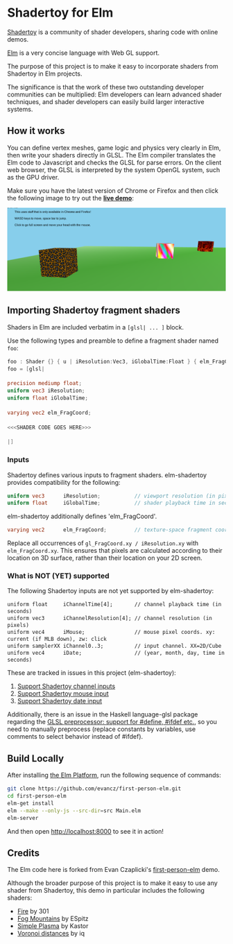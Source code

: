 # Shadertoy for Elm

[Shadertoy](http://shadertoy.com/) is a community of shader developers, sharing code
with online demos.

[Elm](http://elm-lang.org/) is a very concise language with Web GL support.

The purpose of this project is to make it easy to incorporate shaders from Shadertoy
in Elm projects.

The significance is that the work of these two outstanding developer communities can
be multiplied: Elm developers can learn advanced shader techniques, and shader
developers can easily build larger interactive systems.

## How it works

You can define vertex meshes, game logic and physics very clearly in Elm, then
write your shaders directly in GLSL. The Elm compiler translates the Elm code to
Javascript and checks the GLSL for parse errors. On the client web browser, the
GLSL is interpreted by the system OpenGL system, such as the GPU driver.

Make sure you have the latest version of Chrome or Firefox and then click the
following image to try out the **[live demo][demo]**:

[![Live Demo](resources/ScreenShot.png)][demo]

[demo]: http://kfish.github.io/elm-shadertoy/

## Importing Shadertoy fragment shaders

Shaders in Elm are included verbatim in a `[glsl| ... ]` block.

Use the following types and preamble to define a fragment shader named `foo`:

```glsl
foo : Shader {} { u | iResolution:Vec3, iGlobalTime:Float } { elm_FragCoord:Vec2 }
foo = [glsl|

precision mediump float;
uniform vec3 iResolution;
uniform float iGlobalTime;

varying vec2 elm_FragCoord;

<<<SHADER CODE GOES HERE>>>

|]
```

### Inputs

Shadertoy defines various inputs to fragment shaders. elm-shadertoy provides
compatibility for the following:


```glsl
uniform vec3      iResolution;           // viewport resolution (in pixels)
uniform float     iGlobalTime;           // shader playback time in seconds
```

elm-shadertoy additionally defines 'elm_FragCoord'.

```glsl
varying vec2      elm_FragCoord;         // texture-space fragment coordinate
```

Replace all occurrences of `gl_FragCoord.xy / iResolution.xy` with `elm_FragCoord.xy`. This
ensures that pixels are calculated according to their location on 3D surface, rather than
their location on your 2D screen.


### What is NOT (YET) supported

The following Shadertoy inputs are not yet supported by elm-shadertoy:

```
uniform float     iChannelTime[4];       // channel playback time (in seconds)
uniform vec3      iChannelResolution[4]; // channel resolution (in pixels)
uniform vec4      iMouse;                // mouse pixel coords. xy: current (if MLB down), zw: click
uniform samplerXX iChannel0..3;          // input channel. XX=2D/Cube
uniform vec4      iDate;                 // (year, month, day, time in seconds)
```

These are tracked in issues in this project (elm-shadertoy):
  1. [Support Shadertoy channel inputs](https://github.com/kfish/elm-shadertoy/issues/1)
  2. [Support Shadertoy mouse input](https://github.com/kfish/elm-shadertoy/issues/2)
  3. [Support Shadertoy date input](https://github.com/kfish/elm-shadertoy/issues/3)

Additionally, there is an issue in the Haskell language-glsl package regarding the
[GLSL preprocessor: support for #define, #ifdef etc.](https://github.com/noteed/language-glsl/issues/4),
so you need to manually preprocess (replace constants by variables,
use comments to select behavior instead of #ifdef).

## Build Locally

After installing [the Elm Platform](https://github.com/elm-lang/elm-platform),
run the following sequence of commands:

```bash
git clone https://github.com/evancz/first-person-elm.git
cd first-person-elm
elm-get install
elm --make --only-js --src-dir=src Main.elm
elm-server
```

And then open [http://localhost:8000](http://localhost:8000) to see it in action!

## Credits

The Elm code here is forked from 
Evan Czaplicki's [first-person-elm](https://github.com/evancz/first-person-elm) demo.

Although the broader purpose of this project is to make it easy to use any shader from Shadertoy,
this demo in particular includes the following shaders:

  * [Fire](https://www.shadertoy.com/view/Xsl3zN) by 301
  * [Fog Mountains](https://www.shadertoy.com/view/XdsGD7) by ESpitz
  * [Simple Plasma](https://www.shadertoy.com/view/ldBGRR) by Kastor
  * [Voronoi distances](https://www.shadertoy.com/view/ldl3W8) by iq


